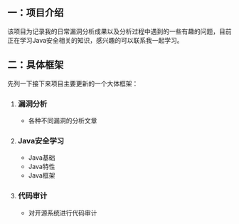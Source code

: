 ## 一：项目介绍

该项目为记录我的日常漏洞分析成果以及分析过程中遇到的一些有趣的问题，目前正在学习Java安全相关的知识，感兴趣的可以联系我一起学习。



## 二：具体框架

先列一下接下来项目主要更新的一个大体框架：

1. ### 漏洞分析

   - 各种不同漏洞的分析文章

2. ### Java安全学习

   - Java基础
   - Java特性
   - Java框架

3. ### 代码审计

   - 对开源系统进行代码审计